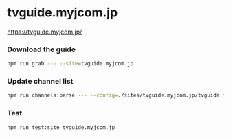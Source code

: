 # tvguide.myjcom.jp

https://tvguide.myjcom.jp/

### Download the guide

```sh
npm run grab --- --site=tvguide.myjcom.jp
```

### Update channel list

```sh
npm run channels:parse --- --config=./sites/tvguide.myjcom.jp/tvguide.myjcom.jp.config.js --output=./sites/tvguide.myjcom.jp/tvguide.myjcom.jp.channels.xml
```

### Test

```sh
npm run test:site tvguide.myjcom.jp
```
